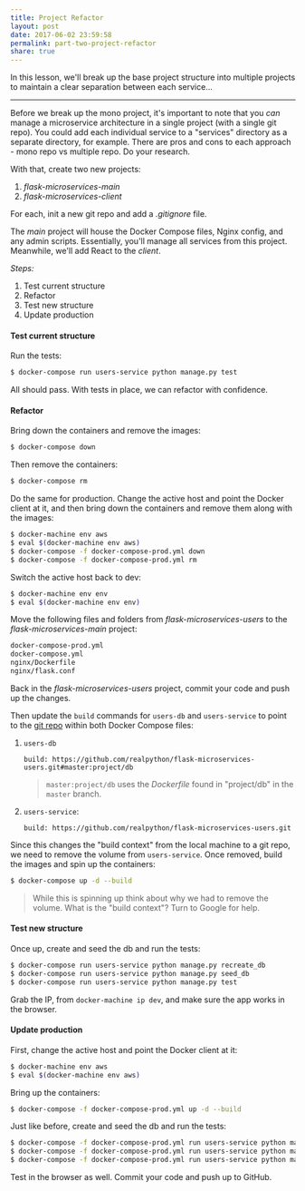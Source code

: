 ```yaml
---
title: Project Refactor
layout: post
date: 2017-06-02 23:59:58
permalink: part-two-project-refactor
share: true
---
```


In this lesson, we'll break up the base project structure into multiple projects to maintain a clear separation between each service...

---

Before we break up the mono project, it's important to note that you *can* manage a microservice architecture in a single project (with a single git repo). You could add each individual service to a "services" directory as a separate directory, for example. There are pros and cons to each approach - mono repo vs multiple repo. Do your research.

With that, create two new projects:

1. *flask-microservices-main*
1. *flask-microservices-client*

For each, init a new git repo and add a *.gitignore* file.

The *main* project will house the Docker Compose files, Nginx config, and any admin scripts. Essentially, you'll manage all services from this project. Meanwhile, we'll add React to the *client*.

*Steps:*

1. Test current structure
1. Refactor
1. Test new structure
1. Update production

#### Test current structure

Run the tests:

```sh
$ docker-compose run users-service python manage.py test
```

All should pass. With tests in place, we can refactor with confidence.

#### Refactor

Bring down the containers and remove the images:

```sh
$ docker-compose down
```

Then remove the containers:

```sh
$ docker-compose rm
```

Do the same for production. Change the active host and point the Docker client at it, and then bring down the containers and remove them along with the images:

```sh
$ docker-machine env aws
$ eval $(docker-machine env aws)
$ docker-compose -f docker-compose-prod.yml down
$ docker-compose -f docker-compose-prod.yml rm
```

Switch the active host back to dev:

```sh
$ docker-machine env env
$ eval $(docker-machine env env)
```

Move the following files and folders from *flask-microservices-users* to the *flask-microservices-main* project:

```sh
docker-compose-prod.yml
docker-compose.yml
nginx/Dockerfile
nginx/flask.conf
```

Back in the *flask-microservices-users* project, commit your code and push up the changes.

Then update the `build` commands for `users-db` and `users-service` to point to the [git repo](https://docs.docker.com/engine/reference/commandline/build/#git-repositories) within both Docker Compose files:

1. `users-db`

    ```
    build: https://github.com/realpython/flask-microservices-users.git#master:project/db
    ```

    > `master:project/db` uses the *Dockerfile* found in "project/db" in the `master` branch.

1. `users-service`:

    ```
    build: https://github.com/realpython/flask-microservices-users.git
    ```

Since this changes the "build context" from the local machine to a git repo, we need to remove the volume from `users-service`. Once removed, build the images and spin up the containers:

```sh
$ docker-compose up -d --build
```

> While this is spinning up think about why we had to remove the volume. What is the "build context"? Turn to Google for help.

#### Test new structure

Once up, create and seed the db and run the tests:

```sh
$ docker-compose run users-service python manage.py recreate_db
$ docker-compose run users-service python manage.py seed_db
$ docker-compose run users-service python manage.py test
```

Grab the IP, from `docker-machine ip dev`, and make sure the app works in the browser.

#### Update production

First, change the active host and point the Docker client at it:

```sh
$ docker-machine env aws
$ eval $(docker-machine env aws)
```

Bring up the containers:

```sh
$ docker-compose -f docker-compose-prod.yml up -d --build
```

Just like before, create and seed the db and run the tests:

```sh
$ docker-compose -f docker-compose-prod.yml run users-service python manage.py recreate_db
$ docker-compose -f docker-compose-prod.yml run users-service python manage.py seed_db
$ docker-compose -f docker-compose-prod.yml run users-service python manage.py test
```

Test in the browser as well. Commit your code and push up to GitHub.

